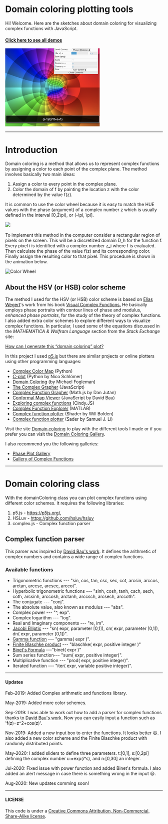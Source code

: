 # Domain coloring plotting tools

Hi! Welcome. Here are the sketches about domain coloring for visualizing complex functions with JavaScript.

#### [Click here to see all demos](https://jcponce.github.io/domain-coloring/)

<img src="https://github.com/jcponce/complex/blob/gh-pages/dctools/plotfz.png" width="60%">

---

# Introduction
            
Domain coloring is a method that allows us to represent complex functions by assigning a color
to each point of the complex plane. The method involves basically two main ideas:

1. Assign a color to every point in the complex plane.
2. Color the domain of f by painting the location z with the color determined by the value f(z).

It is common to use the color wheel because it is easy to match the HUE values with the phase (argument) of a complex number z which is usually defined in the interval [0,2\pi), or (-\pi, \pi].

<img src="https://raw.githubusercontent.com/jcponce/jcponce.github.io/master/domain-coloring/img/wheel.svg" width="40%">

To implement this method in the computer consider a rectangular region of pixels on
the screen. This will be a discretized domain D_h for the function f. Every pixel i is
identified with a complex number z_i where f is evaluated. Then calculate
the phase of the value f(z) and its corresponding color. Finally assign the resulting
color to that pixel. This procedure is shown in the animation below.

![Color Wheel](https://raw.githubusercontent.com/jcponce/jcponce.github.io/master/domain-coloring/img/diagram.gif)

## About the HSV (or HSB) color scheme

The method I used for the HSV (or HSB) color scheme is based on [Elias Wegert](http://www.visual.wegert.com/)'s work from his book [Visual Complex Functions.](http://www.springer.com/de/book/9783034801799) He basically employs phase portraits with contour lines of phase and modulus, *enhanced phase portraits*, for the study of the theory of complex functions. I also added extra color schemes to explore different ways to visualize complex functions. In particular, I used some of the equations discussed in the *MATHEMATICA &amp; Wolfram Language* section from the *Stack Exchange* site:

[How can I generate this “domain coloring” plot?](https://mathematica.stackexchange.com/questions/7275/how-can-i-generate-this-domain-coloring-plot)

In this project I used [p5.js](https://p5js.org/) but there are similar projects or online plotters using other programming languages: 

* [Complex Color Map](https://github.com/endolith/complex_colormap) (Python)
* [C-plot](https://github.com/nschloe/cplot) (Python by Nico Schlömer)
* [Domain Coloring](https://github.com/fogleman/domaincoloring) (by Michael Fogleman)
* [The Complex Grapher](https://talbrenev.com/complexgrapher/) (JavaScript)
* [Complex Function Grapher](http://jutanium.github.io/ComplexNumberGrapher/) (Math.js by Dan Jutan)
* [Conformal Map Viewer](http://davidbau.com/archives/2013/02/10/conformal_map_viewer.html) (JavaScript by David Bau)
* [Exploring complex functions](https://cindyjs.org/gallery/cindygl/ComplexExplorer/index.html) (Cindy.JS)
* [Complex Function Explorer](https://au.mathworks.com/matlabcentral/fileexchange/45464-complex-function-explorer) (MATLAB)
* [Complex function plotter](https://people.ucsc.edu/~wbolden/complex/) (Shader by Will Bolden)
* [Complex function plotter](https://samuelj.li/complex-function-plotter/) (Sader by Samuel J. Li)

Visit the site [Domain coloring](https://jcponce.github.io/domain-coloring) to play with the different tools I made or if you prefer you can visit the [Domain Coloring Gallery](https://jcponce.github.io/domain-coloring/dcgallery.html).

I also recommend you the following galleries:

* [Phase Plot Gallery](http://www.mathe.tu-freiberg.de/~wegert/PhasePlot/images.html)
* [Gallery of Complex Functions](https://vqm.uni-graz.at/pages/complex/index.html)

---

# Domain coloring class

With the domainColoring class you can plot complex functions using different color schemes. It requires the following libraries:

 1. p5.js - https://p5js.org/, 
 2. HSLuv - https://github.com/hsluv/hsluv
 3. complex.js - Complex function parser

## Complex function parser

This parser was inspired by [David Bau's work](http://davidbau.com/). It defines the arithmetic of complex numbers and contains a wide range of complex functions.

### Available functions

* Trigonometric functions --- "sin, cos, tan, csc, sec, cot, arcsin, arccos, arctan, arccsc, arcsec, arccot".
* Hyperbolic trigonometric functions --- "sinh, cosh, tanh, csch, sech, coth, arcsinh, arccosh, arctanh, arccsch, arcsech, arccoth".
* The conjugate --- "conj".
* The absolute value, also known as modulus --- "abs".
* Complex power --- "^, exp".
* Complex logarithm --- "log".
* Real and Imaginary components --- "re, im".
* [Jacobi Elliptic](https://en.wikipedia.org/wiki/Jacobi_elliptic_functions) --- "sn( expr, parameter [0,1]), cn( expr, parameter [0,1]), dn( expr, parameter [0,1])". 
* [Gamma function](https://en.wikipedia.org/wiki/Gamma_function) --- "gamma( expr )".
* [Finite Blaschke product](https://en.wikipedia.org/wiki/Blaschke_product) --- "blaschke( expr, positive integer )"
* [Binet's Formula](https://mathworld.wolfram.com/BinetsFibonacciNumberFormula.html) ---"binet( expr )" 
* Sum series function--- "sum( expr, positive integer)".
* Multiplicative function --- "prod( expr, positive integer)".
* Iterated function --- "iter( expr, variable positive integer)".

---

#### Updates

Feb-2019: Added Complex arithmetic and functions library.

May-2019: Added more color schemes.

Sep-2019: I was able to work out how to add a parser for complex functions thanks to [David Bau's work](http://davidbau.com/). Now you can easily input a function such as 'f(z)=z^2+cos(z)'. 

Nov-2019: Added a new input box to enter the functions. It looks better 😃. I also added a new color scheme and the Finite Blaschke product with randomly distributed points.

May-2020: I added sliders to define three parameters. t:[0,1], s:[0,2pi] defining the complex number u:=exp(i*s), and n:[0,30] an integer.

Jul-2020: Fixed issue with power function and added Binet's formula. I also added an alert message in case there is something wrong in the input 😃.

Aug-2020: New updates comming soon!

---

#### LICENSE  
This code is under a [Creative Commons Attribution, Non-Commercial, Share-Alike license](https://creativecommons.org/licenses/by-nc-sa/4.0/).
